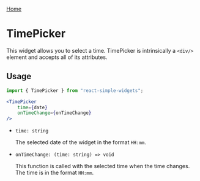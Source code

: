 [Home](../../../README.md)

# TimePicker

This widget allows you to select a time. TimePicker is intrinsically a `<div/>` element and accepts all of its attributes.

## Usage

```jsx
import { TimePicker } from "react-simple-widgets"; 

<TimePicker
    time={date}
    onTimeChange={onTimeChange}
/>
```

-   `time: string`

    The selected date of the widget in the format `HH:mm`.
    
-   `onTimeChange: (time: string) => void`

    This function is called with the selected time when the time changes. The time is in the format `HH:mm`.

